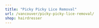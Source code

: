 ```yaml
---
title: "Picky Picky Lice Removal"
url: /vancouver/picky-picky-lice-removal/
shop: hairdresser
---
```

